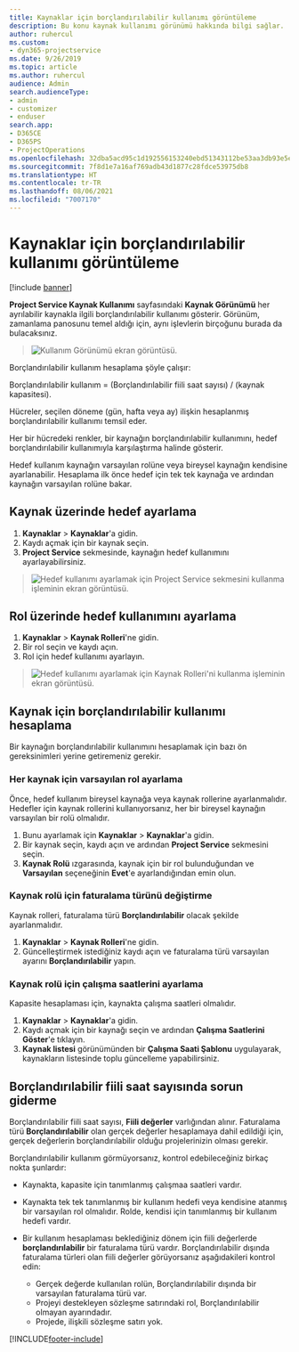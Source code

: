 ```yaml
---
title: Kaynaklar için borçlandırılabilir kullanımı görüntüleme
description: Bu konu kaynak kullanımı görünümü hakkında bilgi sağlar.
author: ruhercul
ms.custom:
- dyn365-projectservice
ms.date: 9/26/2019
ms.topic: article
ms.author: ruhercul
audience: Admin
search.audienceType:
- admin
- customizer
- enduser
search.app:
- D365CE
- D365PS
- ProjectOperations
ms.openlocfilehash: 32dba5acd95c1d192556153240ebd51343112be53aa3db93e5e6f127c2d960e9
ms.sourcegitcommit: 7f8d1e7a16af769adb43d1877c28fdce53975db8
ms.translationtype: HT
ms.contentlocale: tr-TR
ms.lasthandoff: 08/06/2021
ms.locfileid: "7007170"
---
```

# <a name="view-chargeable-utilization-for-resources"></a>Kaynaklar için borçlandırılabilir kullanımı görüntüleme

[!include [banner](../includes/psa-now-project-operations.md)]
 
**Project Service Kaynak Kullanımı** sayfasındaki **Kaynak Görünümü** her ayrılabilir kaynakla ilgili borçlandırılabilir kullanımı gösterir. Görünüm, zamanlama panosunu temel aldığı için, aynı işlevlerin birçoğunu burada da bulacaksınız.

> ![Kullanım Görünümü ekran görüntüsü.](media/FAQ-utilization-1.png)
 

Borçlandırılabilir kullanım hesaplama şöyle çalışır:

   Borçlandırılabilir kullanım = (Borçlandırılabilir fiili saat sayısı) / (kaynak kapasitesi).

Hücreler, seçilen döneme (gün, hafta veya ay) ilişkin hesaplanmış borçlandırılabilir kullanımı temsil eder.

Her bir hücredeki renkler, bir kaynağın borçlandırılabilir kullanımını, hedef borçlandırılabilir kullanımıyla karşılaştırma halinde gösterir. 

Hedef kullanım kaynağın varsayılan rolüne veya bireysel kaynağın kendisine ayarlanabilir. Hesaplama ilk önce hedef için tek tek kaynağa ve ardından kaynağın varsayılan rolüne bakar.

## <a name="set-target-on-a-resource"></a>Kaynak üzerinde hedef ayarlama

1. **Kaynaklar** \> **Kaynaklar**'a gidin. 
2. Kaydı açmak için bir kaynak seçin. 
3. **Project Service** sekmesinde, kaynağın hedef kullanımını ayarlayabilirsiniz.

> ![Hedef kullanımı ayarlamak için Project Service sekmesini kullanma işleminin ekran görüntüsü.](media/FAQ-utilization-2.png)
 
## <a name="set-target-utilization-on-a-role"></a>Rol üzerinde hedef kullanımını ayarlama

1. **Kaynaklar** \> **Kaynak Rolleri**'ne gidin. 
2. Bir rol seçin ve kaydı açın. 
3. Rol için hedef kullanımı ayarlayın.

> ![Hedef kullanımı ayarlamak için Kaynak Rolleri'ni kullanma işleminin ekran görüntüsü.](media/FAQ-utilization-3.png)
 
## <a name="calculate-chargeable-utilization-for-a-resource"></a>Kaynak için borçlandırılabilir kullanımı hesaplama

Bir kaynağın borçlandırılabilir kullanımını hesaplamak için bazı ön gereksinimleri yerine getiremeniz gerekir. 

### <a name="set-default-role-for-individual-resource"></a>Her kaynak için varsayılan rol ayarlama

Önce, hedef kullanım bireysel kaynağa veya kaynak rollerine ayarlanmalıdır. Hedefler için kaynak rollerini kullanıyorsanız, her bir bireysel kaynağın varsayılan bir rolü olmalıdır. 

1. Bunu ayarlamak için **Kaynaklar** \> **Kaynaklar**'a gidin. 
2. Bir kaynak seçin, kaydı açın ve ardından **Project Service** sekmesini seçin. 
3. **Kaynak Rolü** ızgarasında, kaynak için bir rol bulunduğundan ve **Varsayılan** seçeneğinin **Evet**'e ayarlandığından emin olun.
 
### <a name="change-billing-type-for-resource-role"></a>Kaynak rolü için faturalama türünü değiştirme

Kaynak rolleri, faturalama türü **Borçlandırılabilir** olacak şekilde ayarlanmalıdır. 

1. **Kaynaklar** \> **Kaynak Rolleri**'ne gidin. 
2. Güncelleştirmek istediğiniz kaydı açın ve faturalama türü varsayılan ayarını **Borçlandırılabilir** yapın.

### <a name="set-working-hours-for-resource-role"></a>Kaynak rolü için çalışma saatlerini ayarlama
 
Kapasite hesaplaması için, kaynakta çalışma saatleri olmalıdır. 

1. **Kaynaklar** \> **Kaynaklar**'a gidin. 
2. Kaydı açmak için bir kaynağı seçin ve ardından **Çalışma Saatlerini Göster**'e tıklayın. 
3. **Kaynak listesi** görünümünden bir **Çalışma Saati Şablonu** uygulayarak, kaynakların listesinde toplu güncelleme yapabilirsiniz.

## <a name="troubleshooting-chargeable-actual-hours"></a>Borçlandırılabilir fiili saat sayısında sorun giderme

Borçlandırılabilir fiili saat sayısı, **Fiili değerler** varlığından alınır. Faturalama türü **Borçlandırılabilir** olan gerçek değerler hesaplamaya dahil edildiği için, gerçek değerlerin borçlandırılabilir olduğu projelerinizin olması gerekir.

Borçlandırılabilir kullanım görmüyorsanız, kontrol edebileceğiniz birkaç nokta şunlardır:

- Kaynakta, kapasite için tanımlanmış çalışmaa saatleri vardır.
- Kaynakta tek tek tanımlanmış bir kullanım hedefi veya kendisine atanmış bir varsayılan rol olmalıdır. Rolde, kendisi için tanımlanmış bir kullanım hedefi vardır.
- Bir kullanım hesaplaması beklediğiniz dönem için fiili değerlerde **borçlandırılabilir** bir faturalama türü vardır. Borçlandırılabilir dışında faturalama türleri olan fiili değerler görüyorsanız aşağıdakileri kontrol edin:

  - Gerçek değerde kullanılan rolün, Borçlandırılabilir dışında bir varsayılan faturalama türü var.
  - Projeyi destekleyen sözleşme satırındaki rol, Borçlandırılabilir olmayan ayarındadır.
  - Projede, ilişkili sözleşme satırı yok.



[!INCLUDE[footer-include](../includes/footer-banner.md)]